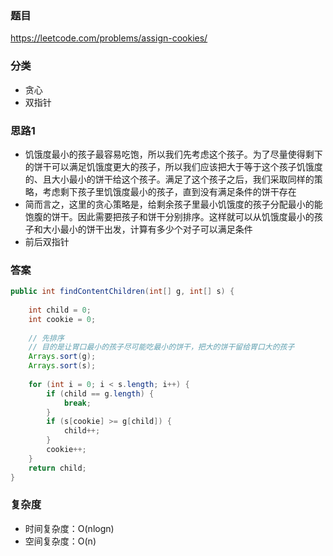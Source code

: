 ### 题目
https://leetcode.com/problems/assign-cookies/

### 分类
* 贪心
* 双指针

### 思路1
* 饥饿度最小的孩子最容易吃饱，所以我们先考虑这个孩子。为了尽量使得剩下的饼干可以满足饥饿度更大的孩子，所以我们应该把大于等于这个孩子饥饿度的、且大小最小的饼干给这个孩子。满足了这个孩子之后，我们采取同样的策略，考虑剩下孩子里饥饿度最小的孩子，直到没有满足条件的饼干存在
* 简而言之，这里的贪心策略是，给剩余孩子里最小饥饿度的孩子分配最小的能饱腹的饼干。因此需要把孩子和饼干分别排序。这样就可以从饥饿度最小的孩子和大小最小的饼干出发，计算有多少个对子可以满足条件
* 前后双指针

### 答案
```java
public int findContentChildren(int[] g, int[] s) {
    
    int child = 0;
    int cookie = 0;
    
    // 先排序
    // 目的是让胃口最小的孩子尽可能吃最小的饼干，把大的饼干留给胃口大的孩子
    Arrays.sort(g);
    Arrays.sort(s);
    
    for (int i = 0; i < s.length; i++) {
        if (child == g.length) {
            break;
        }
        if (s[cookie] >= g[child]) {
            child++;
        }
        cookie++;
    }
    return child;
}
```

### 复杂度
* 时间复杂度：O(nlogn)
* 空间复杂度：O(n)
